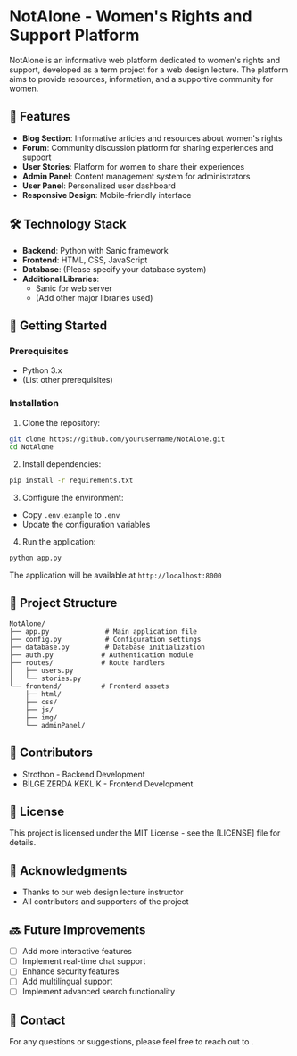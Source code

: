 # NotAlone - Women's Rights and Support Platform

NotAlone is an informative web platform dedicated to women's rights and support, developed as a term project for a web design lecture. The platform aims to provide resources, information, and a supportive community for women.

## 🌟 Features

- **Blog Section**: Informative articles and resources about women's rights
- **Forum**: Community discussion platform for sharing experiences and support
- **User Stories**: Platform for women to share their experiences
- **Admin Panel**: Content management system for administrators
- **User Panel**: Personalized user dashboard
- **Responsive Design**: Mobile-friendly interface

## 🛠️ Technology Stack

- **Backend**: Python with Sanic framework
- **Frontend**: HTML, CSS, JavaScript
- **Database**: (Please specify your database system)
- **Additional Libraries**: 
  - Sanic for web server
  - (Add other major libraries used)

## 🚀 Getting Started

### Prerequisites

- Python 3.x
- (List other prerequisites)

### Installation

1. Clone the repository:
```bash
git clone https://github.com/yourusername/NotAlone.git
cd NotAlone
```

2. Install dependencies:
```bash
pip install -r requirements.txt
```

3. Configure the environment:
- Copy `.env.example` to `.env`
- Update the configuration variables

4. Run the application:
```bash
python app.py
```

The application will be available at `http://localhost:8000`

## 📁 Project Structure

```
NotAlone/
├── app.py              # Main application file
├── config.py           # Configuration settings
├── database.py         # Database initialization
├── auth.py            # Authentication module
├── routes/            # Route handlers
│   ├── users.py
│   └── stories.py
└── frontend/          # Frontend assets
    ├── html/
    ├── css/
    ├── js/
    ├── img/
    └── adminPanel/
```

## 👥 Contributors

- Strothon - Backend Development
- BİLGE ZERDA KEKLİK - Frontend Development

## 📝 License

This project is licensed under the MIT License - see the [LICENSE] file for details.

## 🙏 Acknowledgments

- Thanks to our web design lecture instructor
- All contributors and supporters of the project

## 🔜 Future Improvements

- [ ] Add more interactive features
- [ ] Implement real-time chat support
- [ ] Enhance security features
- [ ] Add multilingual support
- [ ] Implement advanced search functionality

## 📧 Contact

For any questions or suggestions, please feel free to reach out to . 
